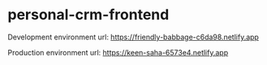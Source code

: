 # personal-crm-frontend

Development environment url: https://friendly-babbage-c6da98.netlify.app

Production environment url: https://keen-saha-6573e4.netlify.app
